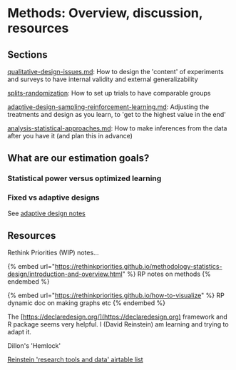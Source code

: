 # Methods: Overview, discussion, resources

## Sections

[qualitative-design-issues.md](qualitative-design-issues.md "mention"): How to design the 'content' of experiments and surveys to have internal validity and external generalizability&#x20;

[splits-randomization](splits-randomization/ "mention"): How to set up trials to have comparable groups

[adaptive-design-sampling-reinforcement-learning.md](adaptive-design-sampling-reinforcement-learning.md "mention"): Adjusting the treatments and design as you learn, to 'get to the highest value in the end'

[analysis-statistical-approaches.md](analysis-statistical-approaches.md "mention"): How to make inferences from the data after you have it (and plan this in advance)



## What are our estimation goals?

### Statistical power versus optimized learning

### Fixed vs adaptive designs

See [adaptive design notes](adaptive-design-sampling-reinforcement-learning.md)



## Resources

Rethink Priorities (WIP) notes...&#x20;

{% embed url="https://rethinkpriorities.github.io/methodology-statistics-design/introduction-and-overview.html" %}
RP notes on methods
{% endembed %}

{% embed url="https://rethinkpriorities.github.io/how-to-visualize" %}
RP dynamic doc on making graphs etc
{% endembed %}

The [https://declaredesign.org/](https://declaredesign.org) framework and R package seems very helpful. I (David Reinstein) am learning and trying to adapt it.

Dillon's 'Hemlock'

[Reinstein 'research tools and data' airtable list](https://airtable.com/invite/l?inviteId=inv9DBIxRLVztaO8U\&inviteToken=82dc3cdefbad836030c92c23974629c02f0aeb0e93b773c58bb8c7e17d4fa6d6)

